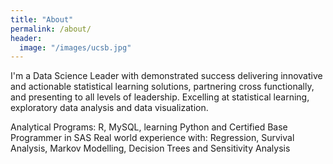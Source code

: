 ```yaml
---
title: "About"
permalink: /about/
header:
  image: "/images/ucsb.jpg"
---
```


I'm a Data Science Leader with demonstrated success delivering innovative and actionable statistical learning solutions, partnering cross functionally, and presenting to all levels of leadership.  Excelling at statistical learning, exploratory data analysis and data visualization.

Analytical Programs: R, MySQL, learning Python and Certified Base Programmer in SAS
Real world experience with: Regression, Survival Analysis, Markov Modelling, Decision Trees and Sensitivity Analysis
